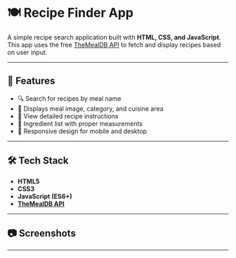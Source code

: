 # 🍽️ Recipe Finder App

A simple recipe search application built with **HTML, CSS, and JavaScript**.  
This app uses the free [TheMealDB API](https://www.themealdb.com/) to fetch and display recipes based on user input.  

---

## 🚀 Features
- 🔍 Search for recipes by meal name  
- 📸 Displays meal image, category, and cuisine area  
- 📜 View detailed recipe instructions  
- 🥗 Ingredient list with proper measurements  
- 📱 Responsive design for mobile and desktop  

---

## 🛠️ Tech Stack
- **HTML5**  
- **CSS3**  
- **JavaScript (ES6+)**  
- **[TheMealDB API](https://www.themealdb.com/)**  

---

## 📷 Screenshots


---
